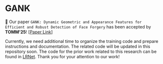 # GANK
🎉 Our paper `GANK: Dynamic Geometric and Appearance Features for Efficient and
Robust Detection of Face Forgery` has been accepted by **TOMM'25**! [[Paper Link](https://dl.acm.org/doi/10.1145/3716827)]

Currently, we need additional time to organize the training code and prepare instructions and documentation. The related code will be updated in this repository soon.
The code for the prior work related to this research can be found in [LRNet](https://github.com/frederickszk/LRNet). Thank you for your attention to our work!
